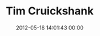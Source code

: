 ---
title: "Tim Cruickshank"
date: 2012-05-18 14:01:43 00:00
permalink: /timcruicky
twitter: "timcruicky"
likes: [248,73,69,25,48]
id: 317
gravatar: "http://www.gravatar.com/avatar/6b1daa73c96a8f5d83c705d5bf9de225"
---
